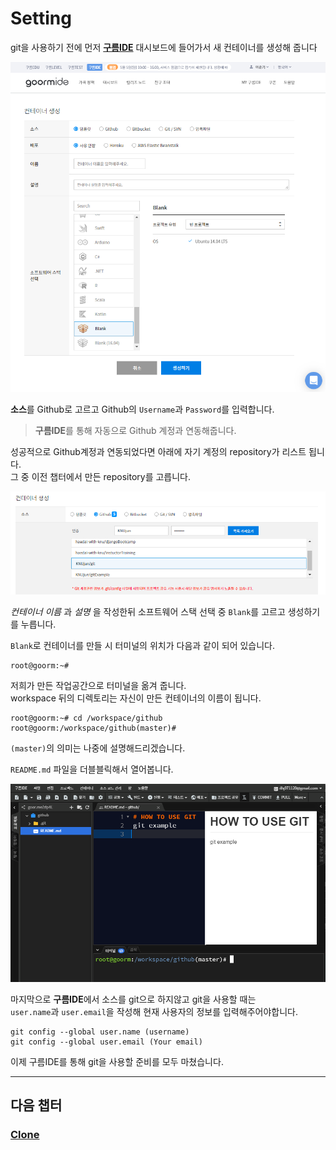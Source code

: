 # Setting

git을 사용하기 전에 먼저 [**구름IDE**](https://ide.goorm.io/) 대시보드에 들어가서 새 컨테이너를 생성해 줍니다

![repo](../img/set1.PNG)

**소스**를 Github로 고르고 Github의 `Username`과 `Password`를 입력합니다.  
>**구름IDE**를 통해 자동으로 Github 계정과 연동해줍니다.  

성공적으로 Github계정과 연동되었다면 아래에 자기 계정의 repository가 리스트 됩니다.  
그 중 이전 챕터에서 만든 repository를 고릅니다.

![newCon](../img/set2.PNG)



_컨테이너 이름_ 과 _설명_ 을 작성한뒤 소프트웨어 스택 선택 중 `Blank`를 고르고 생성하기를 누릅니다.

`Blank`로 컨테이너를 만들 시 터미널의 위치가 다음과 같이 되어 있습니다.  

```
root@goorm:~#
```

저희가 만든 작업공간으로 터미널을 옮겨 줍니다.  
workspace 뒤의 디렉토리는 자신이 만든 컨테이너의 이름이 됩니다.  

```
root@goorm:~# cd /workspace/github
root@goorm:/workspace/github(master)#
```

`(master)`의 의미는 나중에 설명해드리겠습니다.  

`README.md` 파일을 더블블릭해서 열어봅니다.  

![markdown](../img/set3.PNG)

마지막으로 **구름IDE**에서 소스를 git으로 하지않고 git을 사용할 때는  
`user.name`과 `user.email`을 작성해 현재 사용자의 정보를 입력해주어야합니다.
```
git config --global user.name (username)
git config --global user.email (Your email)
```

이제 구름IDE를 통해 git을 사용할 준비를 모두 마쳤습니다.

---
## 다음 챕터
### [Clone](clone.md)


